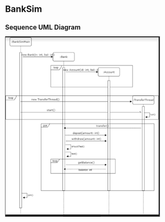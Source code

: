 # BankSim

## Sequence UML Diagram

![](https://github.com/3296Spring2020/banksim-multithreading-02-noshin-taraska-team/blob/newBranch/sequenceUML.PNG?raw=true)


